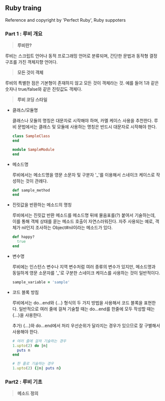 ## Ruby traing

Reference and copyright by 'Perfect Ruby', Ruby suppoters



### Part 1 : 루비 개요

> **루비란?**

루비는 스크립트 언어나 동적 프로그래밍 언어로 분류되며, 간단한 문법과 동적형 결정 구조를 가진 객체지향 언어다.



> **모든 것이 객체**

루비의 특별한 점은 기본형이 존재하지 않고 모든 것이 객체라는 것. 예를 들어 1과 같은 숫자나 true/false와 같은 진릿값도 객체다.



> **루비 코딩 스타일**

- 클래스/모듈명

  클래스나 모듈의 명칭은 대문자로 시작해야 하며, 카멜 케이스 사용을 추천한다. 루비 문법에서는 클래스 및 모듈에 사용하는 명칭은 반드시 대문자로 시작해야 한다.

  ~~~ruby
  class SampleClass
  end
  
  module SampleModule
  end
  ~~~

  

- 메소드명

  루비에서는 메소드명을 영문 소문자 및 구분자 '_'를 이용해서 스네이크 케이스로 작성하는 것이 관례다.

  ~~~ruby
  def sample_method
  end
  ~~~

  

- 진릿값을 반환하는 메소드의 명칭

  루비에서는 진릿값 반환 메소드를 메소드명 뒤에 물음표를(?) 붙여서 기술하는데, 이를 통해 객체 상태를 묻는 메소드 호출이 자연스러워진다. 자주 사용되는 예로, 객체가 nil인지 조사하는 Object#nil이라는 메소드가 있다.

  ~~~ruby
  def happy?
  	true
  end
  ~~~



- 변수명

  루비에는 인스턴스 변수나 지역 변수처럼 여러 종류의 변수가 있지만,  메소드명과 동일하게 영문 소문자를 '_'로 구분한 스네이크 케이스를 사용하는 것이 일반적이다.

  ~~~ruby
  sample_variable = 'sample'
  ~~~



- 코드 블록 방침

  루비에서는 do...end와 {...} 형식의 두 가지 방법을 사용해서 코드 블록을 표현한다. 일반적으로 여러 줄에 걸쳐 기술할 때는 do...end를 한줄에 모두 작성할 때는 {...}을 사용한다.

  추가) {...}와 do...end에서 처리 우선순위가 달라지는 경우가 있으므로 잘 구별해서 사용해야 한다.

  ~~~ruby
  # 여러 줄에 걸쳐 기술하는 경우
  1.upto(2) do |n|
  	puts n
  end
  
  # 한 줄로 기술하는 경우
  1.upto(2) {|n| puts n}
  ~~~





### Part2 : 루비 기초

> **메소드 정의**